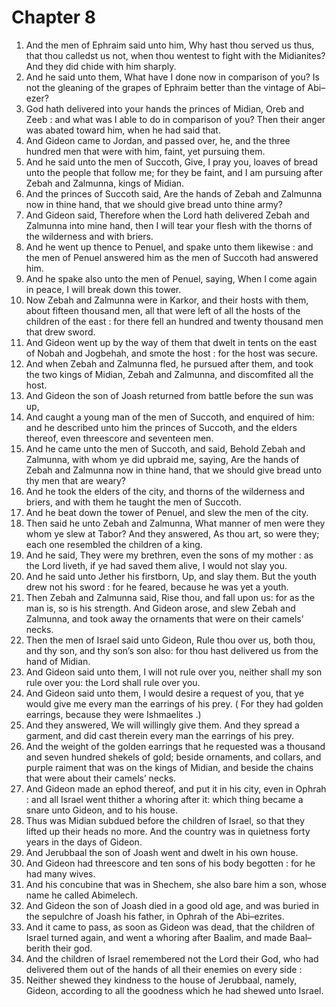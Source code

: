 # Chapter 8

1. And the men of Ephraim said unto him, Why hast thou served us thus, that thou calledst us not, when thou wentest to fight with the Midianites? And they did chide with him sharply.
2. And he said unto them, What have I done now in comparison of you? Is not the gleaning of the grapes of Ephraim better than the vintage of Abi–ezer?
3. God hath delivered into your hands the princes of Midian, Oreb and Zeeb : and what was I able to do in comparison of you? Then their anger was abated toward him, when he had said that.
4. And Gideon came to Jordan, and passed over, he, and the three hundred men that were with him, faint, yet pursuing them.
5. And he said unto the men of Succoth, Give, I pray you, loaves of bread unto the people that follow me; for they be faint, and I am pursuing after Zebah and Zalmunna, kings of Midian.
6. And the princes of Succoth said, Are the hands of Zebah and Zalmunna now in thine hand, that we should give bread unto thine army?
7. And Gideon said, Therefore when the Lord hath delivered Zebah and Zalmunna into mine hand, then I will tear your flesh with the thorns of the wilderness and with briers.
8. And he went up thence to Penuel, and spake unto them likewise : and the men of Penuel answered him as the men of Succoth had answered him.
9. And he spake also unto the men of Penuel, saying, When I come again in peace, I will break down this tower.
10. Now Zebah and Zalmunna were in Karkor, and their hosts with them, about fifteen thousand men, all that were left of all the hosts of the children of the east : for there fell an hundred and twenty thousand men that drew sword.
11. And Gideon went up by the way of them that dwelt in tents on the east of Nobah and Jogbehah, and smote the host : for the host was secure.
12. And when Zebah and Zalmunna fled, he pursued after them, and took the two kings of Midian, Zebah and Zalmunna, and discomfited all the host.
13. And Gideon the son of Joash returned from battle before the sun was up,
14. And caught a young man of the men of Succoth, and enquired of him: and he described unto him the princes of Succoth, and the elders thereof, even threescore and seventeen men.
15. And he came unto the men of Succoth, and said, Behold Zebah and Zalmunna, with whom ye did upbraid me, saying, Are the hands of Zebah and Zalmunna now in thine hand, that we should give bread unto thy men that are weary?
16. And he took the elders of the city, and thorns of the wilderness and briers, and with them he taught the men of Succoth.
17. And he beat down the tower of Penuel, and slew the men of the city.
18. Then said he unto Zebah and Zalmunna, What manner of men were they whom ye slew at Tabor? And they answered, As thou art, so were they; each one resembled the children of a king.
19. And he said, They were my brethren, even the sons of my mother : as the Lord liveth, if ye had saved them alive, I would not slay you.
20. And he said unto Jether his firstborn, Up, and slay them. But the youth drew not his sword : for he feared, because he was yet a youth.
21. Then Zebah and Zalmunna said, Rise thou, and fall upon us: for as the man is, so is his strength. And Gideon arose, and slew Zebah and Zalmunna, and took away the ornaments that were on their camels’ necks.
22. Then the men of Israel said unto Gideon, Rule thou over us, both thou, and thy son, and thy son’s son also: for thou hast delivered us from the hand of Midian.
23. And Gideon said unto them, I will not rule over you, neither shall my son rule over you: the Lord shall rule over you.
24. And Gideon said unto them, I would desire a request of you, that ye would give me every man the earrings of his prey. ( For they had golden earrings, because they were Ishmaelites .)
25. And they answered, We will willingly give them. And they spread a garment, and did cast therein every man the earrings of his prey.
26. And the weight of the golden earrings that he requested was a thousand and seven hundred shekels of gold; beside ornaments, and collars, and purple raiment that was on the kings of Midian, and beside the chains that were about their camels’ necks.
27. And Gideon made an ephod thereof, and put it in his city, even in Ophrah : and all Israel went thither a whoring after it: which thing became a snare unto Gideon, and to his house.
28. Thus was Midian subdued before the children of Israel, so that they lifted up their heads no more. And the country was in quietness forty years in the days of Gideon.
29. And Jerubbaal the son of Joash went and dwelt in his own house.
30. And Gideon had threescore and ten sons of his body begotten : for he had many wives.
31. And his concubine that was in Shechem, she also bare him a son, whose name he called Abimelech.
32. And Gideon the son of Joash died in a good old age, and was buried in the sepulchre of Joash his father, in Ophrah of the Abi–ezrites.
33. And it came to pass, as soon as Gideon was dead, that the children of Israel turned again, and went a whoring after Baalim, and made Baal–berith their god.
34. And the children of Israel remembered not the Lord their God, who had delivered them out of the hands of all their enemies on every side :
35. Neither shewed they kindness to the house of Jerubbaal, namely, Gideon, according to all the goodness which he had shewed unto Israel.

